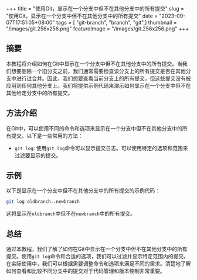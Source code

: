 +++
title = "使用Git，显示在一个分支中但不在其他分支中的所有提交"
slug = "使用Git，显示在一个分支中但不在其他分支中的所有提交"
date = "2023-09-07T17:51:05+08:00"
tags = [ "git-branch", "branch", "git",]
thumbnail = "/images/git.256x256.png"
featureImage = "/images/git.256x256.png"
+++


## 摘要

本教程将介绍如何在Git中显示在一个分支中但不在其他分支中的所有提交。当我们想要删除一个旧分支之前，我们通常需要检查该分支上的所有提交是否在其他分支中进行过合并。因此，我们想要查看当前分支上的所有提交，但这些提交没有被应用到任何其他分支上。我们将提供示例代码来演示如何显示在一个分支中但不在其他给定分支中的所有提交。

## 方法介绍

在Git中，可以使用不同的命令和选项来显示在一个分支中但不在其他分支中的所有提交。以下是一些常用的方法：

- `git log`: 使用`git log`命令可以显示提交日志。可以使用特定的选项和范围来过滤要显示的提交。

## 示例

以下是显示在一个分支中但不在其他分支中的所有提交的示例代码：

```bash
git log oldbranch..newbranch
```

这将显示在`oldbranch`中但不在`newbranch`中的所有提交。

## 总结

通过本教程，我们了解了如何在Git中显示在一个分支中但不在其他分支中的所有提交。使用`git log`命令和合适的选项，我们可以过滤并显示特定范围内的提交。在实际使用中，我们可以根据需要调整命令和选项来满足不同的需求。清楚地了解如何查看和比较不同分支中的提交对于代码管理和版本控制非常重要。


